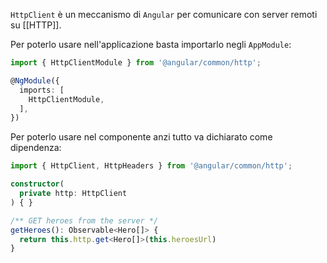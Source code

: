 `HttpClient` è un meccanismo di `Angular` per comunicare con server remoti su [[HTTP]].

Per poterlo usare nell'applicazione basta importarlo negli `AppModule`:

```ts
import { HttpClientModule } from '@angular/common/http';

@NgModule({
  imports: [
    HttpClientModule,
  ],
})
```

Per poterlo usare nel componente anzi tutto va dichiarato come dipendenza:

```ts
import { HttpClient, HttpHeaders } from '@angular/common/http';

constructor(
  private http: HttpClient
) { }

/** GET heroes from the server */
getHeroes(): Observable<Hero[]> {
  return this.http.get<Hero[]>(this.heroesUrl)
}
```


